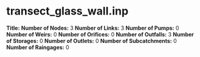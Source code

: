 # transect_glass_wall.inp
**Title:** 
**Number of Nodes:** 3
**Number of Links:** 3
**Number of Pumps:** 0
**Number of Weirs:** 0
**Number of Orifices:** 0
**Number of Outfalls:** 3
**Number of Storages:** 0
**Number of Outlets:** 0
**Number of Subcatchments:** 0
**Number of Raingages:** 0
